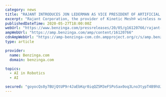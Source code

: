 ```yaml
---
category: news
title: "RAJANT INTRODUCES JON LEDERMAN AS VICE PRESIDENT OF ARTIFICIAL INTELLIGENCE"
excerpt: "Rajant Corporation, the provider of Kinetic Mesh® wireless networks, announced today Jon Lederman joined the team as Vice President of Artificial Intelligence (AI). In this newly created position, Mr."
publishedDateTime: 2020-05-27T18:00:00Z
webUrl: "https://www.benzinga.com/pressreleases/20/05/g16120766/rajant-introduces-jon-lederman-as-vice-president-of-artificial-intelligence"
ampWebUrl: "https://amp.benzinga.com/amp/content/16120766"
cdnAmpWebUrl: "https://amp-benzinga-com.cdn.ampproject.org/c/s/amp.benzinga.com/amp/content/16120766"
type: article

provider:
  name: Benzinga.com
  domain: benzinga.com

topics:
  - AI in Robotics
  - AI

secured: "goyocQs0y7BUjQtUP9r4JaEbKqr0iqQZ5M3eFSPoSax0oq3Lno3typT4B9hUJSy1EftxQpuVR5UPfvg/1ec2Xim9nxNNNZJurvKHlkPt8bPMspzw6OTeyC8ztuUGhb/SFkEY8ZPoLX24ck9n5KnVwLdhWZq3MFZgAo7u5GDpK8LWhet3CEO7qIeHALlX6BXQ0kpTJpCUSvR3OJP7+JvcIs29WwB34xoePZlsOAVaN6cH/YFVE1Vhq/DV0XoQYDncafp4cfkSoGL5+vlYVoIptwTNXuZmHOIzF1loGq5tWiSNc+ykAP/s8FROF1O9B7tU;/oGvKPG69yqmjgCwOPuSAA=="
---
```


